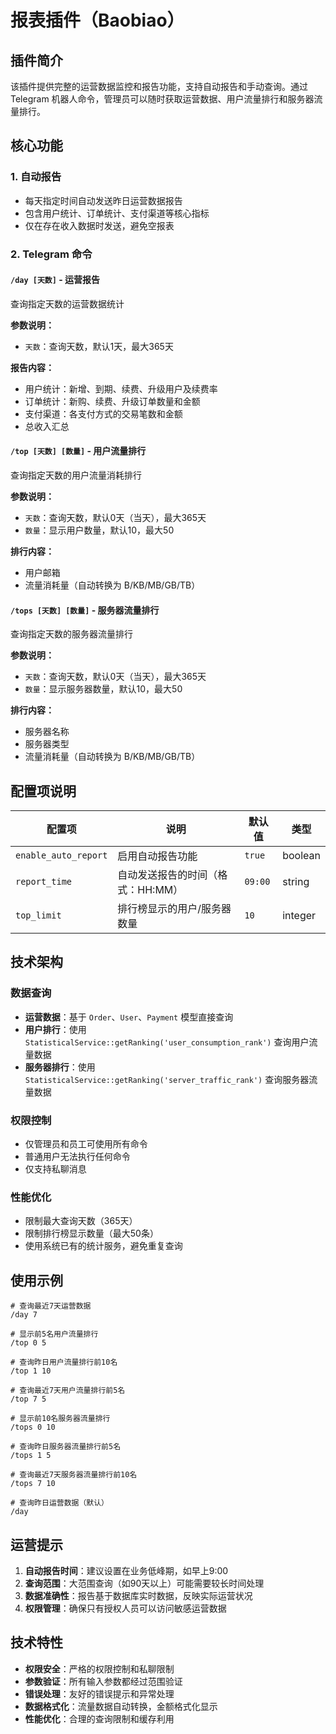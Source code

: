# 报表插件（Baobiao）

## 插件简介

该插件提供完整的运营数据监控和报告功能，支持自动报告和手动查询。通过 Telegram 机器人命令，管理员可以随时获取运营数据、用户流量排行和服务器流量排行。

## 核心功能

### 1. 自动报告
- 每天指定时间自动发送昨日运营数据报告
- 包含用户统计、订单统计、支付渠道等核心指标
- 仅在存在收入数据时发送，避免空报表

### 2. Telegram 命令

#### `/day [天数]` - 运营报告
查询指定天数的运营数据统计

**参数说明：**
- `天数`：查询天数，默认1天，最大365天

**报告内容：**
- 用户统计：新增、到期、续费、升级用户及续费率
- 订单统计：新购、续费、升级订单数量和金额
- 支付渠道：各支付方式的交易笔数和金额
- 总收入汇总

#### `/top [天数] [数量]` - 用户流量排行
查询指定天数的用户流量消耗排行

**参数说明：**
- `天数`：查询天数，默认0天（当天），最大365天
- `数量`：显示用户数量，默认10，最大50

**排行内容：**
- 用户邮箱
- 流量消耗量（自动转换为 B/KB/MB/GB/TB）

#### `/tops [天数] [数量]` - 服务器流量排行
查询指定天数的服务器流量排行

**参数说明：**
- `天数`：查询天数，默认0天（当天），最大365天
- `数量`：显示服务器数量，默认10，最大50

**排行内容：**
- 服务器名称
- 服务器类型
- 流量消耗量（自动转换为 B/KB/MB/GB/TB）

## 配置项说明

| 配置项 | 说明 | 默认值 | 类型 |
| --- | --- | --- | --- |
| `enable_auto_report` | 启用自动报告功能 | `true` | boolean |
| `report_time` | 自动发送报告的时间（格式：HH:MM） | `09:00` | string |
| `top_limit` | 排行榜显示的用户/服务器数量 | `10` | integer |

## 技术架构

### 数据查询
- **运营数据**：基于 `Order`、`User`、`Payment` 模型直接查询
- **用户排行**：使用 `StatisticalService::getRanking('user_consumption_rank')` 查询用户流量数据
- **服务器排行**：使用 `StatisticalService::getRanking('server_traffic_rank')` 查询服务器流量数据

### 权限控制
- 仅管理员和员工可使用所有命令
- 普通用户无法执行任何命令
- 仅支持私聊消息

### 性能优化
- 限制最大查询天数（365天）
- 限制排行榜显示数量（最大50条）
- 使用系统已有的统计服务，避免重复查询

## 使用示例

```
# 查询最近7天运营数据
/day 7

# 显示前5名用户流量排行
/top 0 5

# 查询昨日用户流量排行前10名
/top 1 10

# 查询最近7天用户流量排行前5名
/top 7 5

# 显示前10名服务器流量排行
/tops 0 10

# 查询昨日服务器流量排行前5名
/tops 1 5

# 查询最近7天服务器流量排行前10名
/tops 7 10

# 查询昨日运营数据（默认）
/day
```

## 运营提示

1. **自动报告时间**：建议设置在业务低峰期，如早上9:00
2. **查询范围**：大范围查询（如90天以上）可能需要较长时间处理
3. **数据准确性**：报告基于数据库实时数据，反映实际运营状况
4. **权限管理**：确保只有授权人员可以访问敏感运营数据

## 技术特性

- **权限安全**：严格的权限控制和私聊限制
- **参数验证**：所有输入参数都经过范围验证
- **错误处理**：友好的错误提示和异常处理
- **数据格式化**：流量数据自动转换，金额格式化显示
- **性能优化**：合理的查询限制和缓存利用